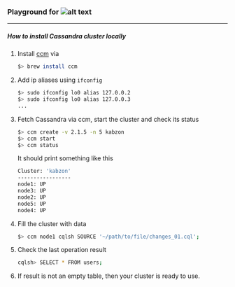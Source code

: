 ### Playground for ![alt text](http://www.cdata.com/ui/img/icon-cassandra.png "Hoho")
-----
##### How to install Cassandra cluster locally

1. Install [ccm](https://github.com/pcmanus/ccm) via 

   ```bash
   $> brew install ccm
   ```

2. Add ip aliases using `ifconfig`

   ```bash
   $> sudo ifconfig lo0 alias 127.0.0.2
   $> sudo ifconfig lo0 alias 127.0.0.3
   ...
   ```
   
3. Fetch Cassandra via ccm, start the cluster and check its status

   ```bash
   $> ccm create -v 2.1.5 -n 5 kabzon
   $> ccm start
   $> ccm status
   ```
   
   It should print something like this
   ```bash
   Cluster: 'kabzon'
   -----------------
   node1: UP
   node3: UP
   node2: UP
   node5: UP
   node4: UP
   ```

4. Fill the cluster with data

   ```bash
   $> ccm node1 cqlsh SOURCE '~/path/to/file/changes_01.cql';
   ```

5. Check the last operation result

   ```bash
   cqlsh> SELECT * FROM users;
   ```
   
6. If result is not an empty table, then your cluster is ready to use.
